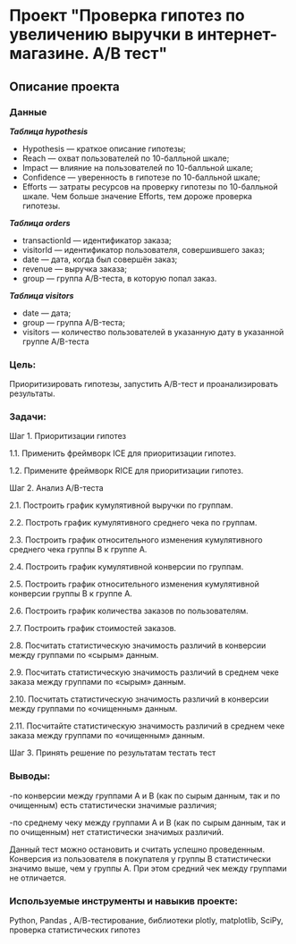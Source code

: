 # Проект "Проверка гипотез по увеличению выручки в интернет-магазине. А/В тест"

## Описание проекта

### Данные

***Таблица hypothesis***
* Hypothesis — краткое описание гипотезы;
* Reach — охват пользователей по 10-балльной шкале;
* Impact — влияние на пользователей по 10-балльной шкале;
* Confidence — уверенность в гипотезе по 10-балльной шкале;
* Efforts — затраты ресурсов на проверку гипотезы по 10-балльной шкале. Чем больше значение Efforts, тем дороже проверка гипотезы.

***Таблица orders***
* transactionId — идентификатор заказа;
* visitorId — идентификатор пользователя, совершившего заказ;
* date — дата, когда был совершён заказ;
* revenue — выручка заказа;
* group — группа A/B-теста, в которую попал заказ.

***Таблица visitors***
* date — дата;
* group — группа A/B-теста;
* visitors — количество пользователей в указанную дату в указанной группе A/B-теста

### Цель:
Приоритизировать гипотезы, запустить A/B-тест и проанализировать результаты.

### Задачи:
Шаг 1. Приоритизации гипотез

1.1. Применить фреймворк ICE для приоритизации гипотез.

1.2. Примените фреймворк RICE для приоритизации гипотез.

Шаг 2. Анализ A/B-теста

2.1.  Построить график кумулятивной выручки по группам.

2.2.  Построть график кумулятивного среднего чека по группам.

2.3.  Построить график относительного изменения кумулятивного среднего чека группы B к группе A. 

2.4.  Построить график кумулятивной конверсии по группам. 

2.5.  Построить график относительного изменения кумулятивной конверсии группы B к группе A. 

2.6.  Построить график количества заказов по пользователям. 

2.7.  Построить график стоимостей заказов.

2.8.  Посчитать статистическую значимость различий в конверсии между группами по «сырым» данным.

2.9. Посчитать статистическую значимость различий в среднем чеке заказа между группами по «сырым» данным.

2.10. Посчитать статистическую значимость различий в конверсии между группами по «очищенным» данным. 

2.11. Посчитайте статистическую значимость различий в среднем чеке заказа между группами по «очищенным» данным. 

Шаг 3. Принять решение по результатам тестать тест


### Выводы:
-по конверсии между группами A и B (как по сырым данным, так и по очищенным) есть статистически значимые различия;
    
-по среднему чеку между группами A и B (как по сырым данным, так и по очищенным) нет статистически значимых различий.


Данный тест можно остановить и считать успешно проведенным. Конверсия из пользователя в покупателя у группы B статистически значимо выше, чем у группы A. При этом средний чек между группами не отличается.



### Используемые инструменты и навыкив проекте:

Python, Pandas , А/В-тестирование, библиотеки plotly, matplotlib, SciPy, проверка статистических гипотез

